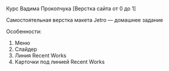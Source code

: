 Курс Вадима Прокопчука [Верстка сайта от 0 до 1]

Самостоятельная верстка макета Jetro — домашнее задание

Особенности:

1. Меню
2. Слайдер
3. Линия Recent Works
4. Карточки под линией Recent Works
